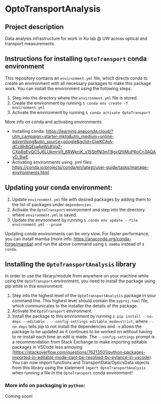 # OptoTransportAnalysis

## Project description
Data analysis infrastructure for work in Xu lab @ UW across optical and transport measurements.

## Instructions for installing `OptoTransport` conda environment
This repository contains an `environment.yml` file, which directs conda to create an environment with all necessary packages to make this package work. You can install the environment using the following steps:
1. Step into the directory where the `environment.yml` file is stored.
2. Create the environment by running `$ conda env create -f environment.yml`
3. Activate the environment by running `$ conda activate OptoTransport`

More info on conda and activating environments:
* Installing conda: https://learning.anaconda.cloud/?utm_campaign=starter-mktg&utm_medium=online-advertising&utm_source=google&gclid=CjwKCAiA-dCcBhBQEiwAeWidtVqZ-CXpReEyQC5J6LUkmnVll_6RWkciK_s15SbfN0mTBgxQ5lMuPRoCn3AQAvD_BwE
* Activating environments using .yml files: https://conda.io/projects/conda/en/latest/user-guide/tasks/manage-environments.html

## Updating your conda environment:
1. Update `environment.yml` file with desired packages by adding them to the list of packages under `dependencies`.
2. Activate the `OptoTransport` environment and step into the directory where `environment.yml` is saved.
3. Update the environment by running `$ conda env update --file environment.yml --prune`

Updating conda environments can be very slow. For faster performance, you can install mamba (more info: https://anaconda.org/conda-forge/mamba) and run the above command using `$ mamba` instead of `$ conda`.

## Installing the `OptoTransportAnalysis` library
In order to use the library/module from anywhere on your machine while using the `OptoTransport` environment, you need to install the package using pip while in this environment:
1. Step into the highest level of the `OptoTransportAnalysis` package in your command line. This highest level should contain the `pyproj.toml` file, which communicates to the installer the details of the package.
2. Activate the `OptoTransport` environment.
3. Install the package to this environment by running `$ pip install --no-deps --editable . --config-settings editable_mode=strict`, where `--no-deps` tells pip to not install the dependencies and `-e` allows the package to be updated as it continues to be worked on without having to re-install each time an edit is made. The `--config-settings` prompt is a recommendation from Stack Exchange to make importing editable packages in VSCode less annoying (https://stackoverflow.com/questions/76213501/python-packages-imported-in-editable-mode-cant-be-resolved-by-pylance-in-vscode).
You can now import functions and TransportData/OpticsData objects from this library using the statement `import OptoTransportAnalysis` when running a file in the `OptoTransport` conda environment!

### More info on packaging in `python`:
Coming soon!
